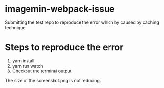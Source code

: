 # imagemin-webpack-issue
Submitting the test repo to reproduce the error which by caused by caching technique


# Steps to reproduce the error

1. yarn install
2. yarn run watch
3. Checkout the terminal output


The size of the screenshot.png is not reducing.